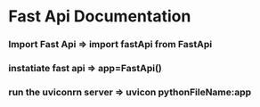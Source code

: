 # Fast Api Documentation

### Import Fast Api => import fastApi from FastApi

### instatiate fast api => app=FastApi()

### run the uviconrn server => uvicon pythonFileName:app
